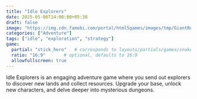 ```yaml
---
title: "Idle Explorers"
date: 2025-05-06T14:00:00+05:30
draft: false
image: "https://img.cdn.famobi.com/portal/html5games/images/tmp/GiantRushTeaser.jpg?v=0.2-2f895505" # Path relative to static/
categories: ["Adventure"]
tags: ["idle", "exploration", "strategy"]
game:
  partial: "stick_hero"   # corresponds to layouts/partials/games/snake.html
  ratio: "16:9"       # optional, defaults to 16:9
  allowfullscreen: true
---
```

Idle Explorers is an engaging adventure game where you send out explorers to discover new lands and collect resources. Upgrade your base, unlock new characters, and delve deeper into mysterious dungeons.